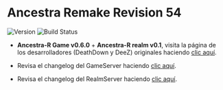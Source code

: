 # Ancestra Remake Revision 54

![Version](https://img.shields.io/badge/Version-Rev54-blue.svg) ![Build Status](https://img.shields.io/badge/build-Release-blue.svg)

* <b>Ancestra-R Game v0.6.0</b> + <b>Ancestra-R realm v0.1</b>, visita la página de los desarrolladores (DeathDown y DeeZ) originales haciendo [clic aquí](https://sourceforge.net/projects/ancestrar/).

* Revisa el changelog del GameServer haciendo [clic aquí](https://github.com/RSPAWN/Ancestra-Remake-Revision-54/blob/master/Changelog%20-%20Game.txt).
* Revisa el changelog del RealmServer haciendo [clic aquí](https://github.com/RSPAWN/Ancestra-Remake-Revision-54/blob/master/Changelog%20-%20Realm.txt).
